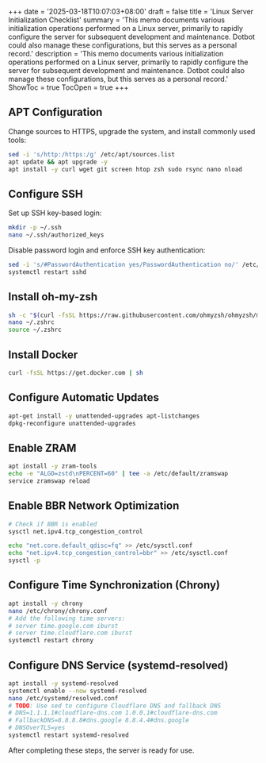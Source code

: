 +++
date = '2025-03-18T10:07:03+08:00'
draft = false
title = 'Linux Server Initialization Checklist'
summary = 'This memo documents various initialization operations performed on a Linux server, primarily to rapidly configure the server for subsequent development and maintenance. Dotbot could also manage these configurations, but this serves as a personal record.'
description = 'This memo documents various initialization operations performed on a Linux server, primarily to rapidly configure the server for subsequent development and maintenance. Dotbot could also manage these configurations, but this serves as a personal record.'
ShowToc = true
TocOpen = true
+++

## APT Configuration

Change sources to HTTPS, upgrade the system, and install commonly used tools:

```bash
sed -i 's/http:/https:/g' /etc/apt/sources.list
apt update && apt upgrade -y
apt install -y curl wget git screen htop zsh sudo rsync nano nload
```

## Configure SSH

Set up SSH key-based login:

```bash
mkdir -p ~/.ssh
nano ~/.ssh/authorized_keys
```

Disable password login and enforce SSH key authentication:

```bash
sed -i 's/#PasswordAuthentication yes/PasswordAuthentication no/' /etc/ssh/sshd_config
systemctl restart sshd
```

## Install oh-my-zsh

```bash
sh -c "$(curl -fsSL https://raw.githubusercontent.com/ohmyzsh/ohmyzsh/master/tools/install.sh)"
nano ~/.zshrc
source ~/.zshrc
```

## Install Docker

```bash
curl -fsSL https://get.docker.com | sh
```

## Configure Automatic Updates

```bash
apt-get install -y unattended-upgrades apt-listchanges
dpkg-reconfigure unattended-upgrades
```

## Enable ZRAM

```bash
apt install -y zram-tools
echo -e "ALGO=zstd\nPERCENT=60" | tee -a /etc/default/zramswap
service zramswap reload
```

## Enable BBR Network Optimization

```bash
# Check if BBR is enabled
sysctl net.ipv4.tcp_congestion_control

echo "net.core.default_qdisc=fq" >> /etc/sysctl.conf
echo "net.ipv4.tcp_congestion_control=bbr" >> /etc/sysctl.conf
sysctl -p
```

## Configure Time Synchronization (Chrony)

```bash
apt install -y chrony
nano /etc/chrony/chrony.conf
# Add the following time servers:
# server time.google.com iburst
# server time.cloudflare.com iburst
systemctl restart chrony
```

## Configure DNS Service (systemd-resolved)

```bash
apt install -y systemd-resolved
systemctl enable --now systemd-resolved
nano /etc/systemd/resolved.conf
# TODO: Use sed to configure Cloudflare DNS and fallback DNS
# DNS=1.1.1.1#cloudflare-dns.com 1.0.0.1#cloudflare-dns.com
# FallbackDNS=8.8.8.8#dns.google 8.8.4.4#dns.google
# DNSOverTLS=yes
systemctl restart systemd-resolved
```

After completing these steps, the server is ready for use.
